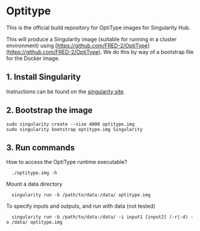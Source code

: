 # Optitype 

This is the official build repository for OptiType images for Singularity Hub.

This will produce a Singularity image (suitable for running in a cluster environment) using [https://github.com/FRED-2/OptiType](https://github.com/FRED-2/OptiType). We do this by way of a bootstrap file for the Docker image.


## 1. Install Singularity

Instructions can be found on the [singularity site](https://singularityware.github.io).


## 2. Bootstrap the image


    sudo singularity create --size 4000 optitype.img
    sudo singularity bootstrap optitype.img Singularity


## 3. Run commands

How to access the OptiType runtime executable?


      ./optitype.img -h


Mount a data directory

      
      singularity run -b /path/to/data:/data/ optitype.img


To specify inputs and outputs, and run with data (not tested)


      singularity run -b /path/to/data:/data/ -i input1 [input2] (-r|-d) -o /data/ optitype.img


